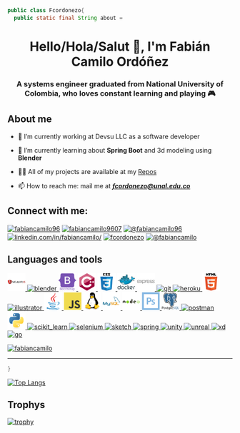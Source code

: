 
```java
public class Fcordonezo{
  public static final String about = 

```

<h1 align="center">Hello/Hola/Salut 👋, I'm Fabián Camilo Ordóñez</h1>
<h3 align="center">A systems engineer graduated from National University of Colombia, who loves constant learning and playing 🎮</h3>

## About me

- 🔭 I’m currently working at Devsu LLC as a software developer

- 🌱 I’m currently learning about **Spring Boot** and 3d modeling using **Blender**

- 👨‍💻 All of my projects are available at my [Repos](https://github.com/fcordonezo?tab=repositories)

- 📫 How to reach me: mail me at ***fcordonezo@unal.edu.co***

## Connect with me:
<p align="left">

<a href="https://twitter.com/fabiancamilo96" target="blank"><img align="center" src="https://cdn.icon-icons.com/icons2/1183/PNG/512/1490133460-social-icons01_82210.png" alt="fabiancamilo96" height="50" width="50" /></a>
<a href="https://fb.com/fabiancamilo9607" target="blank"><img align="center" src="https://images.vexels.com/media/users/3/223136/isolated/preview/984f500cf9de4519b02b354346eb72e0-facebook-icon-redes-sociales-by-vexels.png" alt="fabiancamilo9607" height="50" width="50" /></a>
<a href="https://instagram.com/fabiancamilo96" target="blank"><img align="center" src="https://upload.wikimedia.org/wikipedia/commons/thumb/5/58/Instagram-Icon.png/769px-Instagram-Icon.png" alt="@fabiancamilo96" height="50" width="50" /></a>
<a href="https://linkedin.com/in/linkedin.com/in/fabiancamilo/" target="blank"><img align="center" src="https://cdn-icons-png.flaticon.com/512/174/174857.png" alt="linkedin.com/in/fabiancamilo/" height="50" width="50" /></a>
<a href="https://kaggle.com/fcordonezo" target="blank"><img align="center" src="https://cdn3.iconfinder.com/data/icons/logos-and-brands-adobe/512/189_Kaggle-512.png" alt="fcordonezo" height="50" width="50" /></a>
<a href="https://www.hackerearth.com/@fabiancamilo" target="blank"><img align="center" src="https://upload.wikimedia.org/wikipedia/commons/e/e8/HackerEarth_logo.png" alt="@fabiancamilo" height="50" width="50" /></a>
</p>

## Languages and tools
<p align="left"> <a href="https://angular.io" target="_blank"> <img src="https://raw.githubusercontent.com/devicons/devicon/master/icons/angularjs/angularjs-original-wordmark.svg" alt="angularjs" width="40" height="40"/> </a><a href="https://www.blender.org/" target="_blank"> <img src="https://download.blender.org/branding/community/blender_community_badge_white.svg" alt="blender" width="40" height="40"/> </a> <a href="https://getbootstrap.com" target="_blank"> <img src="https://raw.githubusercontent.com/devicons/devicon/master/icons/bootstrap/bootstrap-plain-wordmark.svg" alt="bootstrap" width="40" height="40"/> </a><a href="https://www.w3schools.com/cpp/" target="_blank"> <img src="https://raw.githubusercontent.com/devicons/devicon/master/icons/cplusplus/cplusplus-original.svg" alt="cplusplus" width="40" height="40"/> </a> <a href="https://www.w3schools.com/css/" target="_blank"> <img src="https://raw.githubusercontent.com/devicons/devicon/master/icons/css3/css3-original-wordmark.svg" alt="css3" width="40" height="40"/> </a> <a href="https://www.docker.com/" target="_blank"> <img src="https://raw.githubusercontent.com/devicons/devicon/master/icons/docker/docker-original-wordmark.svg" alt="docker" width="40" height="40"/> </a> <a href="https://expressjs.com" target="_blank"> <img src="https://raw.githubusercontent.com/devicons/devicon/master/icons/express/express-original-wordmark.svg" alt="express" width="40" height="40"/> </a> <a href="https://git-scm.com/" target="_blank"> <img src="https://www.vectorlogo.zone/logos/git-scm/git-scm-icon.svg" alt="git" width="40" height="40"/> </a> <a href="https://heroku.com" target="_blank"> <img src="https://www.vectorlogo.zone/logos/heroku/heroku-icon.svg" alt="heroku" width="40" height="40"/> </a> <a href="https://www.w3.org/html/" target="_blank"> <img src="https://raw.githubusercontent.com/devicons/devicon/master/icons/html5/html5-original-wordmark.svg" alt="html5" width="40" height="40"/> </a> <a href="https://www.adobe.com/in/products/illustrator.html" target="_blank"> <img src="https://www.vectorlogo.zone/logos/adobe_illustrator/adobe_illustrator-icon.svg" alt="illustrator" width="40" height="40"/> </a> <a href="https://www.java.com" target="_blank"> <img src="https://raw.githubusercontent.com/devicons/devicon/master/icons/java/java-original.svg" alt="java" width="40" height="40"/> </a> <a href="https://developer.mozilla.org/en-US/docs/Web/JavaScript" target="_blank"> <img src="https://raw.githubusercontent.com/devicons/devicon/master/icons/javascript/javascript-original.svg" alt="javascript" width="40" height="40"/> </a> <a href="https://www.linux.org/" target="_blank"> <img src="https://raw.githubusercontent.com/devicons/devicon/master/icons/linux/linux-original.svg" alt="linux" width="40" height="40"/> </a><a href="https://www.mysql.com/" target="_blank"> <img src="https://raw.githubusercontent.com/devicons/devicon/master/icons/mysql/mysql-original-wordmark.svg" alt="mysql" width="40" height="40"/> </a> <a href="https://nodejs.org" target="_blank"> <img src="https://raw.githubusercontent.com/devicons/devicon/master/icons/nodejs/nodejs-original-wordmark.svg" alt="nodejs" width="40" height="40"/> </a> <a href="https://www.photoshop.com/en" target="_blank"> <img src="https://raw.githubusercontent.com/devicons/devicon/master/icons/photoshop/photoshop-line.svg" alt="photoshop" width="40" height="40"/> </a> <a href="https://www.postgresql.org" target="_blank"> <img src="https://raw.githubusercontent.com/devicons/devicon/master/icons/postgresql/postgresql-original-wordmark.svg" alt="postgresql" width="40" height="40"/> </a> <a href="https://postman.com" target="_blank"> <img src="https://www.vectorlogo.zone/logos/getpostman/getpostman-icon.svg" alt="postman" width="40" height="40"/> </a> <a href="https://www.python.org" target="_blank"> <img src="https://raw.githubusercontent.com/devicons/devicon/master/icons/python/python-original.svg" alt="python" width="40" height="40"/> </a><a href="https://scikit-learn.org/" target="_blank"> <img src="https://upload.wikimedia.org/wikipedia/commons/0/05/Scikit_learn_logo_small.svg" alt="scikit_learn" width="40" height="40"/> </a> <a href="https://www.selenium.dev" target="_blank"> <img src="https://raw.githubusercontent.com/detain/svg-logos/780f25886640cef088af994181646db2f6b1a3f8/svg/selenium-logo.svg" alt="selenium" width="40" height="40"/> </a> <a href="https://www.sketch.com/" target="_blank"> <img src="https://www.vectorlogo.zone/logos/sketchapp/sketchapp-icon.svg" alt="sketch" width="40" height="40"/> </a> <a href="https://spring.io/" target="_blank"> <img src="https://www.vectorlogo.zone/logos/springio/springio-icon.svg" alt="spring" width="40" height="40"/> </a> <a href="https://unity.com/" target="_blank"> <img src="https://www.vectorlogo.zone/logos/unity3d/unity3d-icon.svg" alt="unity" width="40" height="40"/> </a> <a href="https://unrealengine.com/" target="_blank"> <img src="https://raw.githubusercontent.com/kenangundogan/fontisto/036b7eca71aab1bef8e6a0518f7329f13ed62f6b/icons/svg/brand/unreal-engine.svg" alt="unreal" width="40" height="40"/> </a> <a href="https://www.adobe.com/products/xd.html" target="_blank"> <img src="https://cdn.worldvectorlogo.com/logos/adobe-xd.svg" alt="xd" width="40" height="40"/> </a> 
<a href="https://go.dev/" target="_blank"> <img src="https://upload.wikimedia.org/wikipedia/commons/0/05/Go_Logo_Blue.svg" alt="go" width="40" height="40"/> </a> </p>


<p ><a href="https://www.buymeacoffee.com/fabiancamilo" > <img src="https://cdn.buymeacoffee.com/buttons/v2/default-yellow.png" height="50" width="210" alt="fabiancamilo" /></a></p>
  
___
```java
}
```

[![Top Langs](https://github-readme-stats.vercel.app/api/top-langs/?username=fcordonezo&layout=compact)](https://github.com/anuraghazra/github-readme-stats)

  
## Trophys
[![trophy](https://github-profile-trophy.vercel.app/?username=fcordonezo)](https://github.com/ryo-ma/github-profile-trophy)
